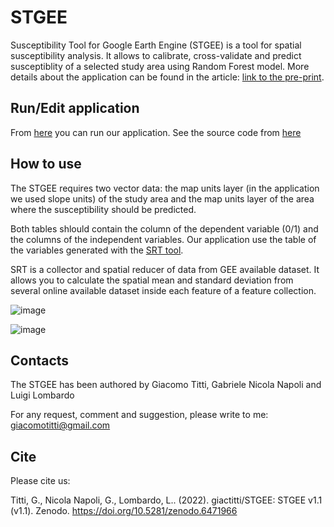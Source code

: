 # STGEE

Susceptibility Tool for Google Earth Engine (STGEE) is a tool for spatial susceptibility analysis. It allows to calibrate, cross-validate and predict susceptiblity of a selected study area using Random Forest model. More details about the application can be found in the article: [link to the pre-print](https://eartharxiv.org/repository/view/3173/).

## Run/Edit application

From [here](https://giacomotitti.users.earthengine.app/view/stgee) you can run our application. See the source code from [here](https://code.earthengine.google.com/ded17bb2a42c791d39eddff2ae3d6494)

## How to use

The STGEE requires two vector data: the map units layer (in the application we used slope units) of the study area and the map units layer of the area where the susceptibility should be predicted.

Both tables shlould contain the column of the dependent variable (0/1) and the columns of the independent variables. Our application use the table of the variables generated with the [SRT tool](https://github.com/giactitti/SRT).

SRT is a collector and spatial reducer of data from GEE available dataset. It allows you to calculate the spatial mean and standard deviation from several online available dataset inside each feature of a feature collection.

![image](https://user-images.githubusercontent.com/59020464/163784560-40c9adb7-ccc2-45c6-bd7b-0ec662b817e4.png)

![image](https://user-images.githubusercontent.com/59020464/163784965-3cff0b6d-0b0a-46f2-9e3f-7e3a95a39bca.png)

## Contacts

The STGEE has been authored by Giacomo Titti, Gabriele Nicola Napoli and Luigi Lombardo

For any request, comment and suggestion, please write to me: giacomotitti@gmail.com

## Cite

Please cite us:

Titti, G., Nicola Napoli, G., Lombardo, L.. (2022). giactitti/STGEE: STGEE v1.1 (v1.1). Zenodo. https://doi.org/10.5281/zenodo.6471966
